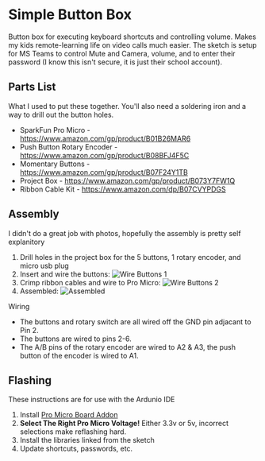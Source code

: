 # Simple Button Box

Button box for executing keyboard shortcuts and controlling volume. Makes my kids remote-learning life on
video calls much easier. The sketch is setup for MS Teams to control Mute and Camera, volume, and to enter
their password (I know this isn't secure, it is just their school account).

## Parts List

What I used to put these together. You'll also need a soldering iron and a way to drill out the button holes.

* SparkFun Pro Micro - https://www.amazon.com/gp/product/B01B26MAR6
* Push Button Rotary Encoder - https://www.amazon.com/gp/product/B08BFJ4F5C
* Momentary Buttons - https://www.amazon.com/gp/product/B07F24Y1TB
* Project Box - https://www.amazon.com/gp/product/B073Y7FW1Q
* Ribbon Cable Kit - https://www.amazon.com/dp/B07CVYPDGS

## Assembly

I didn't do a great job with photos, hopefully the assembly is pretty self explanitory

1. Drill holes in the project box for the 5 buttons, 1 rotary encoder, and micro usb plug
1. Insert and wire the buttons: ![Wire Buttons 1](https://imgur.com/H3OsSWE.jpg)
1. Crimp ribbon cables and wire to Pro Micro: ![Wire Buttons 2](https://imgur.com/Q9iOJWI.jpg)
1. Assembled: ![Assembled](https://imgur.com/5ZsChbr.jpg)

Wiring
* The buttons and rotary switch are all wired off the GND pin adjacant to Pin 2.
* The buttons are wired to pins 2-6.
* The A/B pins of the rotary encoder are wired to A2 & A3, the push button of the encoder is wired to A1.

## Flashing

These instructions are for use with the Ardunio IDE

1. Install [Pro Micro Board Addon](https://learn.sparkfun.com/tutorials/pro-micro--fio-v3-hookup-guide#windows_boardaddon)
1. **Select The Right Pro Micro Voltage!** Either 3.3v or 5v, incorrect selections make reflashing hard.
1. Install the libraries linked from the sketch
1. Update shortcuts, passwords, etc.
